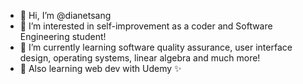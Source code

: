 - 👋 Hi, I’m @dianetsang
- 👀 I’m interested in self-improvement as a coder and Software Engineering student!
- 🌱 I’m currently learning software quality assurance, user interface design, operating systems, linear algebra and much more!
- 🧮 Also learning web dev with Udemy ✨

<!---
dianetsang/dianetsang is a ✨ special ✨ repository because its `README.md` (this file) appears on your GitHub profile.
You can click the Preview link to take a look at your changes.
--->
